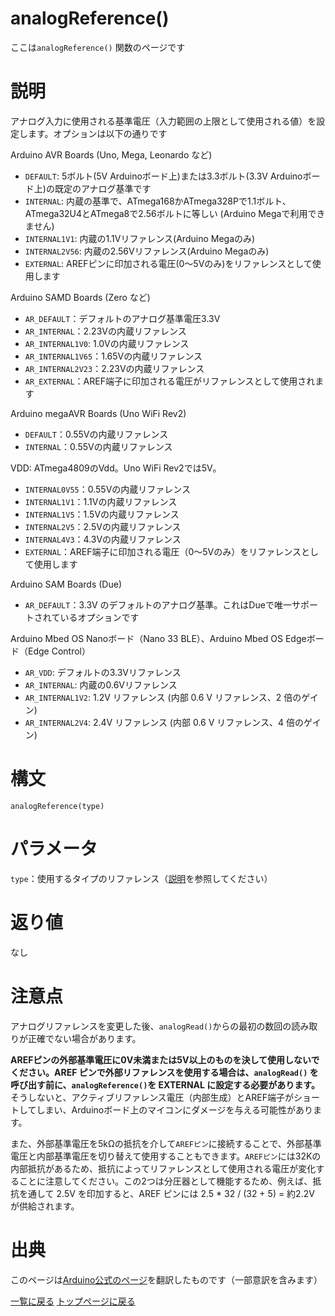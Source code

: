 # analogReference()

ここは`analogReference()` 関数のページです

# 説明

アナログ入力に使用される基準電圧（入力範囲の上限として使用される値）を設定します。オプションは以下の通りです

Arduino AVR Boards (Uno, Mega, Leonardo など)

- `DEFAULT`: 5ボルト(5V Arduinoボード上)または3.3ボルト(3.3V Arduinoボード上)の既定のアナログ基準です
- `INTERNAL`: 内蔵の基準で、ATmega168かATmega328Pで1.1ボルト、ATmega32U4とATmega8で2.56ボルトに等しい (Arduino Megaで利用できません)
- `INTERNAL1V1`: 内蔵の1.1Vリファレンス(Arduino Megaのみ)
- `INTERNAL2V56`: 内蔵の2.56Vリファレンス(Arduino Megaのみ)
- `EXTERNAL`: AREFピンに印加される電圧(0～5Vのみ)をリファレンスとして使用します

Arduino SAMD Boards (Zero など)

- `AR_DEFAULT`：デフォルトのアナログ基準電圧3.3V
- `AR_INTERNAL`：2.23Vの内蔵リファレンス
- `AR_INTERNAL1V0`: 1.0Vの内蔵リファレンス
- `AR_INTERNAL1V65`：1.65Vの内蔵リファレンス
- `AR_INTERNAL2V23`：2.23Vの内蔵リファレンス
- `AR_EXTERNAL`：AREF端子に印加される電圧がリファレンスとして使用されます

Arduino megaAVR Boards (Uno WiFi Rev2)

- `DEFAULT`：0.55Vの内蔵リファレンス
- `INTERNAL`：0.55Vの内蔵リファレンス

VDD: ATmega4809のVdd。Uno WiFi Rev2では5V。

- `INTERNAL0V55`：0.55Vの内蔵リファレンス
- `INTERNAL1V1`：1.1Vの内蔵リファレンス
- `INTERNAL1V5`：1.5Vの内蔵リファレンス
- `INTERNAL2V5`：2.5Vの内蔵リファレンス
- `INTERNAL4V3`：4.3Vの内蔵リファレンス
- `EXTERNAL`：AREF端子に印加される電圧（0〜5Vのみ）をリファレンスとして使用します

Arduino SAM Boards (Due)

- `AR_DEFAULT`：3.3V のデフォルトのアナログ基準。これはDueで唯一サポートされているオプションです

Arduino Mbed OS Nanoボード（Nano 33 BLE）、Arduino Mbed OS Edgeボード（Edge Control）

- `AR_VDD`: デフォルトの3.3Vリファレンス
- `AR_INTERNAL`: 内蔵の0.6Vリファレンス
- `AR_INTERNAL1V2`: 1.2V リファレンス (内部 0.6 V リファレンス、2 倍のゲイン)
- `AR_INTERNAL2V4`: 2.4V リファレンス (内部 0.6 V リファレンス、4 倍のゲイン)

# 構文

`analogReference(type)`

# パラメータ

`type`：使用するタイプのリファレンス（[説明](#説明)を参照してください）

# 返り値

なし

# 注意点

アナログリファレンスを変更した後、`analogRead()`からの最初の数回の読み取りが正確でない場合があります。

**AREFピンの外部基準電圧に0V未満または5V以上のものを決して使用しないでください。AREF ピンで外部リファレンスを使用する場合は、`analogRead()` を呼び出す前に、`analogReference()`を EXTERNAL に設定する必要があります。**
そうしないと、アクティブリファレンス電圧（内部生成）とAREF端子がショートしてしまい、Arduinoボード上のマイコンにダメージを与える可能性があります。

また、外部基準電圧を5kΩの抵抗を介して`AREFピン`に接続することで、外部基準電圧と内部基準電圧を切り替えて使用することもできます。`AREFピン`には32Kの内部抵抗があるため、抵抗によってリファレンスとして使用される電圧が変化することに注意してください。この2つは分圧器として機能するため、例えば、抵抗を通して 2.5V を印加すると、AREF ピンには 2.5 * 32 / (32 + 5) = 約2.2V が供給されます。

# 出典

このページは[Arduino公式のページ](https://www.arduino.cc/reference/en/language/functions/analog-io/analogreference/)を翻訳したものです（一部意訳を含みます）

[一覧に戻る](http://pages.nchlab.net/Arduino/ref/)
[トップページに戻る](http://pages.nchlab.net/)
